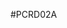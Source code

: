 <!--- AUTOgen ---> <!--- Please remove this line after manually editing --->
<!--- Created:2017-01-02T14:38:45.862655: ---> 
<!--- Author:Mlab: ---> 
<!--- AuthorEmail:email@mlab.cz: ---> 
<!--- Tags:None: ---> 
<!--- Ust:rtDescription.en]


[InfoShortDescription.cs]


[InfoLongDescription.en]


[InfoLongDescription.cs]

[End: ---> 
<!--- Name:PCRD02A: --->
#PCRD02A 
<!--- LongName --->

<!--- ELongName ---> 

<!--- Lead --->

<!--- ELead ---> 


​
​
<!--- Description --->
<!--- EDescription --->
<!--- Content --->
<!--- EContent --->
            